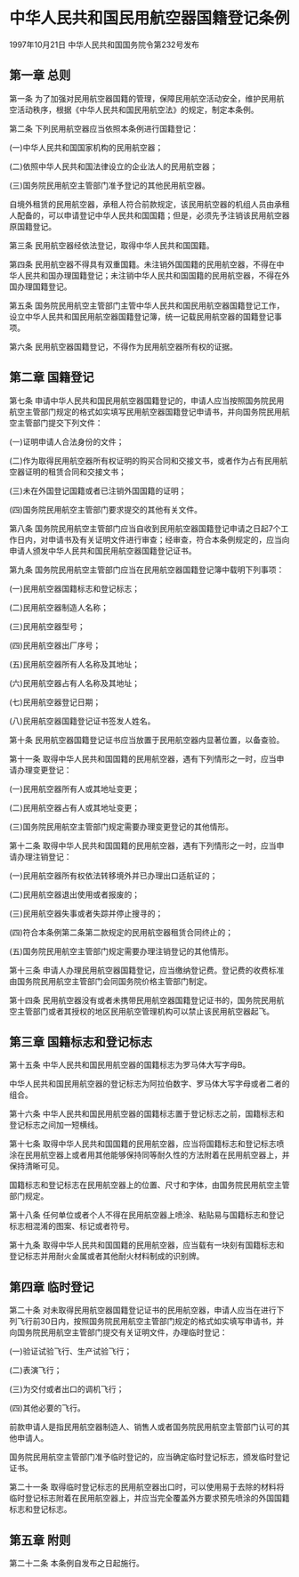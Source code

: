 # 中华人民共和国民用航空器国籍登记条例

1997年10月21日 中华人民共和国国务院令第232号发布　

## 第一章 总则

第一条 为了加强对民用航空器国籍的管理，保障民用航空活动安全，维护民用航空活动秩序，根据《中华人民共和国民用航空法》的规定，制定本条例。

第二条 下列民用航空器应当依照本条例进行国籍登记：

(一)中华人民共和国国家机构的民用航空器；

(二)依照中华人民共和国法律设立的企业法人的民用航空器；

(三)国务院民用航空主管部门准予登记的其他民用航空器。

自境外租赁的民用航空器，承租人符合前款规定，该民用航空器的机组人员由承租人配备的，可以申请登记中华人民共和国国籍；但是，必须先予注销该民用航空器原国籍登记。

第三条 民用航空器经依法登记，取得中华人民共和国国籍。

第四条 民用航空器不得具有双重国籍。未注销外国国籍的民用航空器，不得在中华人民共和国办理国籍登记；未注销中华人民共和国国籍的民用航空器，不得在外国办理国籍登记。

第五条 国务院民用航空主管部门主管中华人民共和国民用航空器国籍登记工作，设立中华人民共和国民用航空器国籍登记簿，统一记载民用航空器的国籍登记事项。

第六条 民用航空器国籍登记，不得作为民用航空器所有权的证据。

## 第二章 国籍登记

第七条 申请中华人民共和国民用航空器国籍登记的，申请人应当按照国务院民用航空主管部门规定的格式如实填写民用航空器国籍登记申请书，并向国务院民用航空主管部门提交下列文件：

(一)证明申请人合法身份的文件；

(二)作为取得民用航空器所有权证明的购买合同和交接文书，或者作为占有民用航空器证明的租赁合同和交接文书；

(三)未在外国登记国籍或者已注销外国国籍的证明；

(四)国务院民用航空主管部门要求提交的其他有关文件。

第八条 国务院民用航空主管部门应当自收到民用航空器国籍登记申请之日起7个工作日内，对申请书及有关证明文件进行审查；经审查，符合本条例规定的，应当向申请人颁发中华人民共和国民用航空器国籍登记证书。

第九条 国务院民用航空主管部门应当在民用航空器国籍登记簿中载明下列事项：

(一)民用航空器国籍标志和登记标志；

(二)民用航空器制造人名称；

(三)民用航空器型号；

(四)民用航空器出厂序号；

(五)民用航空器所有人名称及其地址；

(六)民用航空器占有人名称及其地址；

(七)民用航空器登记日期；

(八)民用航空器国籍登记证书签发人姓名。

第十条 民用航空器国籍登记证书应当放置于民用航空器内显著位置，以备查验。

第十一条 取得中华人民共和国国籍的民用航空器，遇有下列情形之一时，应当申请办理变更登记：

(一)民用航空器所有人或其地址变更；

(二)民用航空器占有人或其地址变更；

(三)国务院民用航空主管部门规定需要办理变更登记的其他情形。

第十二条 取得中华人民共和国国籍的民用航空器，遇有下列情形之一时，应当申请办理注销登记：

(一)民用航空器所有权依法转移境外并已办理出口适航证的；

(二)民用航空器退出使用或者报废的；

(三)民用航空器失事或者失踪并停止搜寻的；

(四)符合本条例第二条第二款规定的民用航空器租赁合同终止的；

(五)国务院民用航空主管部门规定需要办理注销登记的其他情形。

第十三条 申请人办理民用航空器国籍登记，应当缴纳登记费。登记费的收费标准由国务院民用航空主管部门会同国务院价格主管部门制定。

第十四条 民用航空器没有或者未携带民用航空器国籍登记证书的，国务院民用航空主管部门或者其授权的地区民用航空管理机构可以禁止该民用航空器起飞。

## 第三章 国籍标志和登记标志

第十五条 中华人民共和国民用航空器的国籍标志为罗马体大写字母B。

中华人民共和国民用航空器的登记标志为阿拉伯数字、罗马体大写字母或者二者的组合。

第十六条 中华人民共和国民用航空器的国籍标志置于登记标志之前，国籍标志和登记标志之间加一短横线。

第十七条 取得中华人民共和国国籍的民用航空器，应当将国籍标志和登记标志喷涂在民用航空器上或者用其他能够保持同等耐久性的方法附着在民用航空器上，并保持清晰可见。

国籍标志和登记标志在民用航空器上的位置、尺寸和字体，由国务院民用航空主管部门规定。

第十八条 任何单位或者个人不得在民用航空器上喷涂、粘贴易与国籍标志和登记标志相混淆的图案、标记或者符号。

第十九条 取得中华人民共和国国籍的民用航空器，应当载有一块刻有国籍标志和登记标志并用耐火金属或者其他耐火材料制成的识别牌。

## 第四章 临时登记

第二十条 对未取得民用航空器国籍登记证书的民用航空器，申请人应当在进行下列飞行前30日内，按照国务院民用航空主管部门规定的格式如实填写申请书，并向国务院民用航空主管部门提交有关证明文件，办理临时登记：

(一)验证试验飞行、生产试验飞行；

(二)表演飞行；

(三)为交付或者出口的调机飞行；

(四)其他必要的飞行。

前款申请人是指民用航空器制造人、销售人或者国务院民用航空主管部门认可的其他申请人。

国务院民用航空主管部门准予临时登记的，应当确定临时登记标志，颁发临时登记证书。

第二十一条 取得临时登记标志的民用航空器出口时，可以使用易于去除的材料将临时登记标志附着在民用航空器上，并应当完全覆盖外方要求预先喷涂的外国国籍标志和登记标志。

## 第五章 附则

第二十二条 本条例自发布之日起施行。
